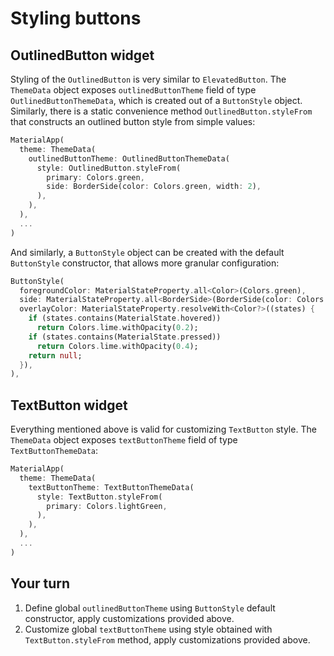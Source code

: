 # Styling buttons

## OutlinedButton widget

Styling of the `OutlinedButton` is very similar to `ElevatedButton`. The `ThemeData` object exposes `outlinedButtonTheme` field of type `OutlinedButtonThemeData`, which is created out of a `ButtonStyle` object. Similarly, there is a static convenience method `OutlinedButton.styleFrom` that constructs an outlined button style from simple values:

```dart
MaterialApp(
  theme: ThemeData(
    outlinedButtonTheme: OutlinedButtonThemeData(
      style: OutlinedButton.styleFrom(
        primary: Colors.green,
        side: BorderSide(color: Colors.green, width: 2),
      ),
    ),
  ),
  ...
)
```

And similarly, a `ButtonStyle` object can be created with the default `ButtonStyle` constructor, that allows more granular configuration:

```dart
ButtonStyle(
  foregroundColor: MaterialStateProperty.all<Color>(Colors.green),
  side: MaterialStateProperty.all<BorderSide>(BorderSide(color: Colors.green, width: 2)),
  overlayColor: MaterialStateProperty.resolveWith<Color?>((states) {
    if (states.contains(MaterialState.hovered)) 
      return Colors.lime.withOpacity(0.2);
    if (states.contains(MaterialState.pressed)) 
      return Colors.lime.withOpacity(0.4);
    return null;
  }),
),
```

## TextButton widget

Everything mentioned above is valid for customizing `TextButton` style. The `ThemeData` object exposes `textButtonTheme` field of type `TextButtonThemeData`:

```dart
MaterialApp(
  theme: ThemeData(
    textButtonTheme: TextButtonThemeData(
      style: TextButton.styleFrom(
        primary: Colors.lightGreen,
      ),
    ),
  ),
  ...
)
```

## Your turn

1. Define global `outlinedButtonTheme` using `ButtonStyle` default constructor, apply customizations provided above.
2. Customize global `textButtonTheme` using style obtained with `TextButton.styleFrom` method, apply customizations provided above.
